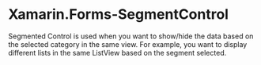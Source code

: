 # Xamarin.Forms-SegmentControl

Segmented Control is used when you want to show/hide the data based on the selected category in the same view. For example, you want to display different lists in the same ListView based on the segment selected.
